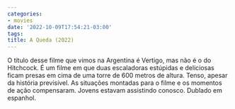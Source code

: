 ```yaml
---
categories:
- movies
date: '2022-10-09T17:54:21-03:00'
tags:
title: A Queda (2022)
---
```


O título desse filme que vimos na Argentina é Vertigo, mas não é o do Hitchcock. É um filme em que duas escaladoras estúpidas e deliciosas ficam presas em cima de uma torre de 600 metros de altura. Tenso, apesar da história previsível. As situações montadas para o filme e os momentos de ação compensaram. Jovens estavam assistindo conosco. Dublado em espanhol.
